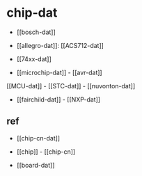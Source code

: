 

# chip-dat 

- [[bosch-dat]]

- [[allegro-dat]]: [[ACS712-dat]]

- [[74xx-dat]]

- [[microchip-dat]] - [[avr-dat]]

[[MCU-dat]] - [[STC-dat]] - [[nuvonton-dat]]

- [[fairchild-dat]] - [[NXP-dat]]




## ref 

- [[chip-cn-dat]]

- [[chip]] - [[chip-cn]]

- [[board-dat]]